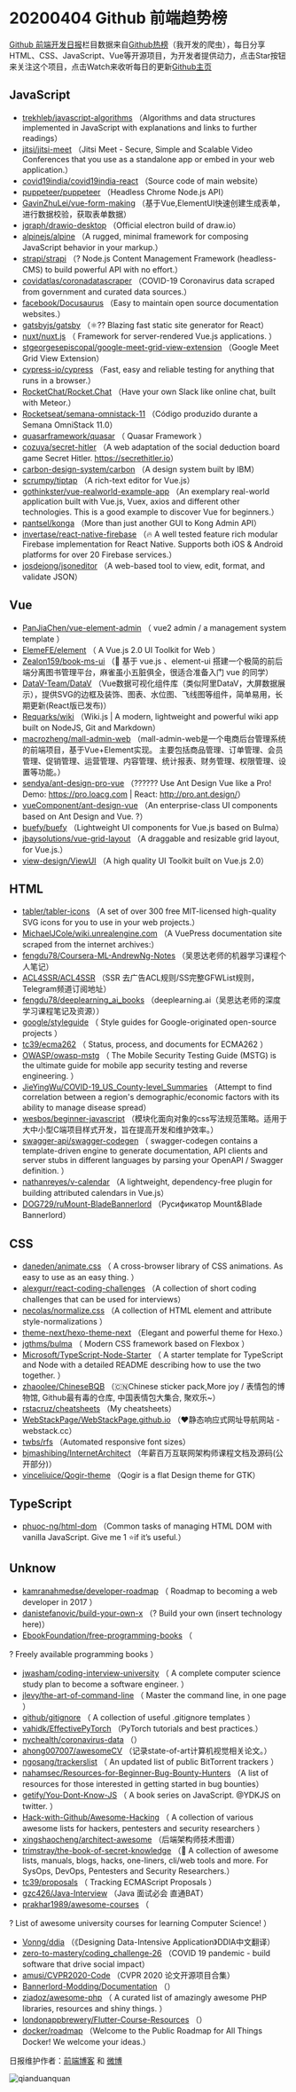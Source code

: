 # 20200404 Github 前端趋势榜

[Github 前端开发日报](https://qdkfweb.cn/c/news)栏目数据来自[Github热榜](https://github.qdkfweb.cn/)（我开发的爬虫），每日分享HTML、CSS、JavaScript、Vue等开源项目，为开发者提供动力，点击Star按钮来关注这个项目，点击Watch来收听每日的更新[Github主页](https://github.com/kujian/githubTrending)
## JavaScript

* [trekhleb/javascript-algorithms](https://github.com/trekhleb/javascript-algorithms) （Algorithms and data structures implemented in JavaScript with explanations and links to further readings）
* [jitsi/jitsi-meet](https://github.com/jitsi/jitsi-meet) （Jitsi Meet - Secure, Simple and Scalable Video Conferences that you use as a standalone app or embed in your web application.）
* [covid19india/covid19india-react](https://github.com/covid19india/covid19india-react) （Source code of main website）
* [puppeteer/puppeteer](https://github.com/puppeteer/puppeteer) （Headless Chrome Node.js API）
* [GavinZhuLei/vue-form-making](https://github.com/GavinZhuLei/vue-form-making) （基于Vue,ElementUI快速创建生成表单，进行数据校验，获取表单数据）
* [jgraph/drawio-desktop](https://github.com/jgraph/drawio-desktop) （Official electron build of draw.io）
* [alpinejs/alpine](https://github.com/alpinejs/alpine) （A rugged, minimal framework for composing JavaScript behavior in your markup.）
* [strapi/strapi](https://github.com/strapi/strapi) （? Node.js Content Management Framework (headless-CMS) to build powerful API with no effort.）
* [covidatlas/coronadatascraper](https://github.com/covidatlas/coronadatascraper) （COVID-19 Coronavirus data scraped from government and curated data sources.）
* [facebook/Docusaurus](https://github.com/facebook/Docusaurus) （Easy to maintain open source documentation websites.）
* [gatsbyjs/gatsby](https://github.com/gatsbyjs/gatsby) （&#x269b;&#xfe0f;?? Blazing fast static site generator for React）
* [nuxt/nuxt.js](https://github.com/nuxt/nuxt.js) （
        Framework for server-rendered Vue.js applications.
      ）
* [stgeorgesepiscopal/google-meet-grid-view-extension](https://github.com/stgeorgesepiscopal/google-meet-grid-view-extension) （Google Meet Grid View Extension）
* [cypress-io/cypress](https://github.com/cypress-io/cypress) （Fast, easy and reliable testing for anything that runs in a browser.）
* [RocketChat/Rocket.Chat](https://github.com/RocketChat/Rocket.Chat) （Have your own Slack like online chat, built with Meteor.）
* [Rocketseat/semana-omnistack-11](https://github.com/Rocketseat/semana-omnistack-11) （Código produzido durante a Semana OmniStack 11.0）
* [quasarframework/quasar](https://github.com/quasarframework/quasar) （
        Quasar Framework
      ）
* [cozuya/secret-hitler](https://github.com/cozuya/secret-hitler) （A web adaptation of the social deduction board game Secret Hitler. <a href="https://secrethitler.io" rel="nofollow">https://secrethitler.io</a>）
* [carbon-design-system/carbon](https://github.com/carbon-design-system/carbon) （A design system built by IBM）
* [scrumpy/tiptap](https://github.com/scrumpy/tiptap) （A rich-text editor for Vue.js）
* [gothinkster/vue-realworld-example-app](https://github.com/gothinkster/vue-realworld-example-app) （An exemplary real-world application built with Vue.js, Vuex, axios and different other technologies. This is a good example to discover Vue for beginners.）
* [pantsel/konga](https://github.com/pantsel/konga) （More than just another GUI to Kong Admin API）
* [invertase/react-native-firebase](https://github.com/invertase/react-native-firebase) （&#x1f525; A well tested feature rich modular Firebase implementation for React Native. Supports both iOS &amp; Android platforms for over 20 Firebase services.）
* [josdejong/jsoneditor](https://github.com/josdejong/jsoneditor) （A web-based tool to view, edit, format, and validate JSON）

## Vue

* [PanJiaChen/vue-element-admin](https://github.com/PanJiaChen/vue-element-admin) （
        vue2 admin / a management system template
      ）
* [ElemeFE/element](https://github.com/ElemeFE/element) （
        A Vue.js 2.0 UI Toolkit for Web
      ）
* [Zealon159/book-ms-ui](https://github.com/Zealon159/book-ms-ui) （&#x1f37b; 基于 vue.js 、element-ui 搭建一个极简的前后端分离图书管理平台，麻雀虽小五脏俱全，很适合准备入门 vue 的同学）
* [DataV-Team/DataV](https://github.com/DataV-Team/DataV) （Vue数据可视化组件库（类似阿里DataV，大屏数据展示），提供SVG的边框及装饰、图表、水位图、飞线图等组件，简单易用，长期更新(React版已发布)）
* [Requarks/wiki](https://github.com/Requarks/wiki) （Wiki.js | A modern, lightweight and powerful wiki app built on NodeJS, Git and Markdown）
* [macrozheng/mall-admin-web](https://github.com/macrozheng/mall-admin-web) （mall-admin-web是一个电商后台管理系统的前端项目，基于Vue+Element实现。 主要包括商品管理、订单管理、会员管理、促销管理、运营管理、内容管理、统计报表、财务管理、权限管理、设置等功能。）
* [sendya/ant-design-pro-vue](https://github.com/sendya/ant-design-pro-vue) （??&#x200d;???&#x200d;? Use Ant Design Vue like a Pro! Demo: <a href="https://pro.loacg.com" rel="nofollow">https://pro.loacg.com</a> | React: <a href="http://pro.ant.design/" rel="nofollow">http://pro.ant.design/</a>）
* [vueComponent/ant-design-vue](https://github.com/vueComponent/ant-design-vue) （An enterprise-class UI components based on Ant Design and Vue. ?）
* [buefy/buefy](https://github.com/buefy/buefy) （Lightweight UI components for Vue.js based on Bulma）
* [jbaysolutions/vue-grid-layout](https://github.com/jbaysolutions/vue-grid-layout) （A draggable and resizable grid layout, for Vue.js.）
* [view-design/ViewUI](https://github.com/view-design/ViewUI) （A high quality UI Toolkit built on Vue.js 2.0）

## HTML

* [tabler/tabler-icons](https://github.com/tabler/tabler-icons) （A set of over 300 free MIT-licensed high-quality SVG icons for you to use in your web projects.）
* [MichaelJCole/wiki.unrealengine.com](https://github.com/MichaelJCole/wiki.unrealengine.com) （A VuePress documentation site scraped from the internet archives:）
* [fengdu78/Coursera-ML-AndrewNg-Notes](https://github.com/fengdu78/Coursera-ML-AndrewNg-Notes) （吴恩达老师的机器学习课程个人笔记）
* [ACL4SSR/ACL4SSR](https://github.com/ACL4SSR/ACL4SSR) （SSR 去广告ACL规则/SS完整GFWList规则，Telegram频道订阅地址）
* [fengdu78/deeplearning_ai_books](https://github.com/fengdu78/deeplearning_ai_books) （deeplearning.ai（吴恩达老师的深度学习课程笔记及资源））
* [google/styleguide](https://github.com/google/styleguide) （
        Style guides for Google-originated open-source projects
      ）
* [tc39/ecma262](https://github.com/tc39/ecma262) （
        Status, process, and documents for ECMA262
      ）
* [OWASP/owasp-mstg](https://github.com/OWASP/owasp-mstg) （
         The Mobile Security Testing Guide (MSTG) is the ultimate guide for mobile app security testing and reverse engineering.
      ）
* [JieYingWu/COVID-19_US_County-level_Summaries](https://github.com/JieYingWu/COVID-19_US_County-level_Summaries) （Attempt to find correlation between a region's demographic/economic factors with its ability to manage disease spread）
* [wesbos/beginner-javascript](https://github.com/wesbos/beginner-javascript) （模块化面向对象的css写法规范策略。适用于大中小型C端项目样式开发，旨在提高开发和维护效率。）
* [swagger-api/swagger-codegen](https://github.com/swagger-api/swagger-codegen) （
        swagger-codegen contains a template-driven engine to generate documentation, API clients and server stubs in different languages by parsing your OpenAPI / Swagger definition.
      ）
* [nathanreyes/v-calendar](https://github.com/nathanreyes/v-calendar) （A lightweight, dependency-free plugin for building attributed calendars in Vue.js）
* [DOG729/ruMount-BladeBannerlord](https://github.com/DOG729/ruMount-BladeBannerlord) （Русификатор Mount&amp;Blade Bannerlord）

## CSS

* [daneden/animate.css](https://github.com/daneden/animate.css) （
        A cross-browser library of CSS animations. As easy to use as an easy thing.
      ）
* [alexgurr/react-coding-challenges](https://github.com/alexgurr/react-coding-challenges) （A collection of short coding challenges that can be used for interviews）
* [necolas/normalize.css](https://github.com/necolas/normalize.css) （A collection of HTML element and attribute style-normalizations
      ）
* [theme-next/hexo-theme-next](https://github.com/theme-next/hexo-theme-next) （Elegant and powerful theme for Hexo.）
* [jgthms/bulma](https://github.com/jgthms/bulma) （
        Modern CSS framework based on Flexbox
      ）
* [Microsoft/TypeScript-Node-Starter](https://github.com/Microsoft/TypeScript-Node-Starter) （
        A starter template for TypeScript and Node with a detailed README describing how to use the two together.
      ）
* [zhaoolee/ChineseBQB](https://github.com/zhaoolee/ChineseBQB) （&#x1f1e8;&#x1f1f3;Chinese sticker pack,More joy / 表情包的博物馆, Github最有毒的仓库, 中国表情包大集合, 聚欢乐~）
* [rstacruz/cheatsheets](https://github.com/rstacruz/cheatsheets) （My cheatsheets）
* [WebStackPage/WebStackPage.github.io](https://github.com/WebStackPage/WebStackPage.github.io) （❤️静态响应式网址导航网站 - webstack.cc）
* [twbs/rfs](https://github.com/twbs/rfs) （Automated responsive font sizes）
* [bjmashibing/InternetArchitect](https://github.com/bjmashibing/InternetArchitect) （年薪百万互联网架构师课程文档及源码(公开部分)）
* [vinceliuice/Qogir-theme](https://github.com/vinceliuice/Qogir-theme) （Qogir is a flat Design theme for GTK）

## TypeScript

* [phuoc-ng/html-dom](https://github.com/phuoc-ng/html-dom) （Common tasks of managing HTML DOM with vanilla JavaScript. Give me 1 ⭐if it’s useful.）

## Unknow

* [kamranahmedse/developer-roadmap](https://github.com/kamranahmedse/developer-roadmap) （
        Roadmap to becoming a web developer in 2017
      ）
* [danistefanovic/build-your-own-x](https://github.com/danistefanovic/build-your-own-x) （? Build your own (insert technology here)）
* [EbookFoundation/free-programming-books](https://github.com/EbookFoundation/free-programming-books) （
        
? Freely available programming books
      ）
* [jwasham/coding-interview-university](https://github.com/jwasham/coding-interview-university) （
        A complete computer science study plan to become a software engineer.
      ）
* [jlevy/the-art-of-command-line](https://github.com/jlevy/the-art-of-command-line) （
        Master the command line, in one page
      ）
* [github/gitignore](https://github.com/github/gitignore) （
        A collection of useful .gitignore templates
      ）
* [vahidk/EffectivePyTorch](https://github.com/vahidk/EffectivePyTorch) （PyTorch tutorials and best practices.）
* [nychealth/coronavirus-data](https://github.com/nychealth/coronavirus-data) （）
* [ahong007007/awesomeCV](https://github.com/ahong007007/awesomeCV) （记录state-of-art计算机视觉相关论文。）
* [ngosang/trackerslist](https://github.com/ngosang/trackerslist) （
        An updated list of public BitTorrent trackers
      ）
* [nahamsec/Resources-for-Beginner-Bug-Bounty-Hunters](https://github.com/nahamsec/Resources-for-Beginner-Bug-Bounty-Hunters) （A list of resources for those interested in getting started in bug bounties）
* [getify/You-Dont-Know-JS](https://github.com/getify/You-Dont-Know-JS) （
        A book series on JavaScript. @YDKJS on twitter.
      ）
* [Hack-with-Github/Awesome-Hacking](https://github.com/Hack-with-Github/Awesome-Hacking) （
        A collection of various awesome lists for hackers, pentesters and security researchers
      ）
* [xingshaocheng/architect-awesome](https://github.com/xingshaocheng/architect-awesome) （后端架构师技术图谱）
* [trimstray/the-book-of-secret-knowledge](https://github.com/trimstray/the-book-of-secret-knowledge) （&#x1f4ab; A collection of awesome lists, manuals, blogs, hacks, one-liners, cli/web tools and more. For SysOps, DevOps, Pentesters and Security Researchers.）
* [tc39/proposals](https://github.com/tc39/proposals) （
        Tracking ECMAScript Proposals
      ）
* [gzc426/Java-Interview](https://github.com/gzc426/Java-Interview) （Java 面试必会 直通BAT）
* [prakhar1989/awesome-courses](https://github.com/prakhar1989/awesome-courses) （
        
? List of awesome university courses for learning Computer Science!
      ）
* [Vonng/ddia](https://github.com/Vonng/ddia) （《Designing Data-Intensive Application》DDIA中文翻译）
* [zero-to-mastery/coding_challenge-26](https://github.com/zero-to-mastery/coding_challenge-26) （COVID 19 pandemic - build software that drive social impact）
* [amusi/CVPR2020-Code](https://github.com/amusi/CVPR2020-Code) （CVPR 2020 论文开源项目合集）
* [Bannerlord-Modding/Documentation](https://github.com/Bannerlord-Modding/Documentation) （）
* [ziadoz/awesome-php](https://github.com/ziadoz/awesome-php) （
        A curated list of amazingly awesome PHP libraries, resources and shiny things.
      ）
* [londonappbrewery/Flutter-Course-Resources](https://github.com/londonappbrewery/Flutter-Course-Resources) （）
* [docker/roadmap](https://github.com/docker/roadmap) （Welcome to the Public Roadmap for All Things Docker! We welcome your ideas.）


日报维护作者：[前端博客](https://qdkfweb.cn/) 和 [微博](https://qdkfweb.cn/go/weibo)

![qianduanquan](https://user-images.githubusercontent.com/3055447/38468989-651132ac-3b80-11e8-8e6b-15122322a9d7.png)